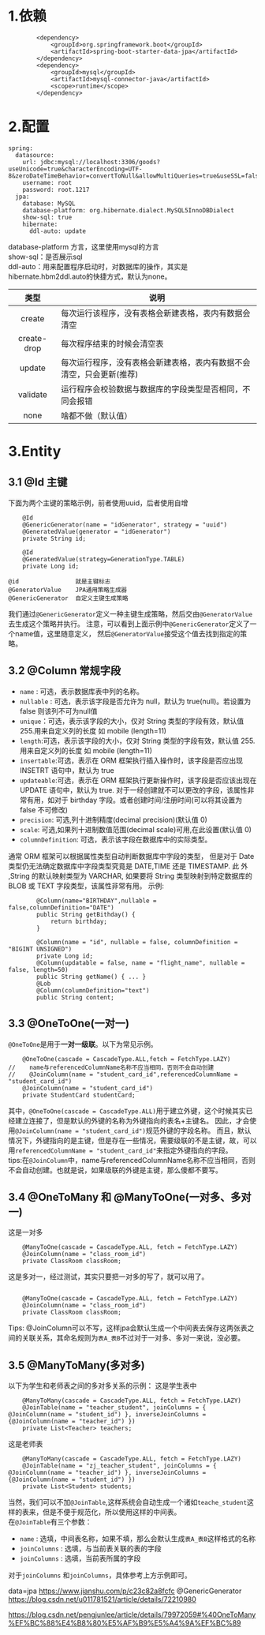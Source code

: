 

# 1.依赖
```
        <dependency>
            <groupId>org.springframework.boot</groupId>
            <artifactId>spring-boot-starter-data-jpa</artifactId>
        </dependency>
        <dependency>
            <groupId>mysql</groupId>
            <artifactId>mysql-connector-java</artifactId>
            <scope>runtime</scope>
        </dependency>
```

# 2.配置
```
spring:
  datasource:
    url: jdbc:mysql://localhost:3306/goods?useUnicode=true&characterEncoding=UTF-8&zeroDateTimeBehavior=convertToNull&allowMultiQueries=true&useSSL=false&serverTimezone=GMT
    username: root
    password: root.1217
  jpa:
    database: MySQL
    database-platform: org.hibernate.dialect.MySQL5InnoDBDialect
    show-sql: true
    hibernate:
      ddl-auto: update
```

database-platform 方言，这里使用mysql的方言  
show-sql：是否展示sql  
ddl-auto：用来配置程序启动时，对数据库的操作，其实是hibernate.hbm2ddl.auto的快捷方式，默认为none。


类型 | 说明
:---:|---
create | 每次运行该程序，没有表格会新建表格，表内有数据会清空
create-drop | 每次程序结束的时候会清空表 
update | 每次运行程序，没有表格会新建表格，表内有数据不会清空，只会更新(推荐)  
validate | 运行程序会校验数据与数据库的字段类型是否相同，不同会报错  
none | 啥都不做（默认值）  


# 3.Entity
## 3.1 @Id 主键
下面为两个主键的策略示例，前者使用uuid，后者使用自增
```
    @Id
    @GenericGenerator(name = "idGenerator", strategy = "uuid")
    @GeneratedValue(generator = "idGenerator")
    private String id;
```
```
    @Id
    @GeneratedValue(strategy=GenerationType.TABLE)
    private Long id;
```

~~~~
@id                就是主键标志
@GeneratorValue    JPA通用策略生成器
@GenericGenerator  自定义主键生成策略
~~~~


我们通过```@GenericGenerator```定义一种主键生成策略，然后交由```@GeneratorValue```去生成这个策略并执行。
注意，可以看到上面示例中```@GenericGenerator```定义了一个name值，这里随意定义，
然后```@GeneratorValue```接受这个值去找到指定的策略。

## 3.2 @Column 常规字段

- ```name``` : 可选，表示数据库表中列的名称。
- ```nullable``` : 可选，表示该字段是否允许为 null，默认为 true(null)。若设置为false 则该列不可为null值
- ```unique```：可选，表示该字段的大小，仅对 String 类型的字段有效，默认值 255.用来自定义列的长度 如 mobile (length=11)
- ```length```:可选，表示该字段的大小，仅对 String 类型的字段有效，默认值 255.用来自定义列的长度 如 mobile (length=11)
- ```insertable```:可选，表示在 ORM 框架执行插入操作时，该字段是否应出现 INSETRT
                         语句中，默认为 true
- ```updateable```:可选，表示在 ORM 框架执行更新操作时，该字段是否应该出现在 UPDATE 语句中，默认为 true. 对于一经创建就不可以更改的字段，该属性非常有用，如对于 birthday 字段。或者创建时间/注册时间(可以将其设置为 false 不可修改)
- ```precision```: 可选,列十进制精度(decimal precision)(默认值 0)
- ```scale```: 可选,如果列十进制数值范围(decimal scale)可用,在此设置(默认值 0)
- ```columnDefinition```: 可选，表示该字段在数据库中的实际类型。


通常 ORM 框架可以根据属性类型自动判断数据库中字段的类型，
    但是对于 Date 类型仍无法确定数据库中字段类型究竟是 DATE,TIME 还是 TIMESTAMP. 此
    外 ,String 的默认映射类型为 VARCHAR, 如果要将 String 类型映射到特定数据库的 BLOB
    或 TEXT 字段类型，该属性非常有用。
    示例:


```
        @Column(name="BIRTHDAY",nullable = false,columnDefinition="DATE")
        public String getBithday() {
            return birthday;
        }
        
        @Column(name = "id", nullable = false, columnDefinition = "BIGINT UNSIGNED")
        private Long id;
        @Column(updatable = false, name = "flight_name", nullable = false, length=50)
        public String getName() { ... }
        @Lob
        @Column(columnDefinition="text")
        public String content;
```


## 3.3 @OneToOne(一对一)
```@OneToOne```是用于**一对一级联**。以下为常见示例。
```
    @OneToOne(cascade = CascadeType.ALL,fetch = FetchType.LAZY)
//    name与referencedColumnName名称不应当相同，否则不会自动创建
//    @JoinColumn(name = "student_card_id",referencedColumnName = "student_card_id")
    @JoinColumn(name = "student_card_id")
    private StudentCard studentCard;
```

其中，```@OneToOne(cascade = CascadeType.ALL)```用于建立外键，这个时候其实已经建立连接了，但是默认的外键的名称为外键指向的表名+主键名。
因此，才会使用```@JoinColumn(name = "student_card_id")```规范外键的字段名称。
而且，默认情况下，外键指向的是主键，但是存在一些情况，需要级联的不是主键，故，可以用```referencedColumnName = "student_card_id"```来指定外键指向的字段。  
tips:在```@JoinColumn```中，name与referencedColumnName名称不应当相同，否则不会自动创建。也就是说，如果级联的外键是主键，那么傻都不要写。


## 3.4 @OneToMany 和 @ManyToOne(一对多、多对一)

这是一对多
```
    @ManyToOne(cascade = CascadeType.ALL, fetch = FetchType.LAZY)
    @JoinColumn(name = "class_room_id")
    private ClassRoom classRoom;
```

这是多对一，经过测试，其实只要把一对多的写了，就可以用了。
```

    @ManyToOne(cascade = CascadeType.ALL, fetch = FetchType.LAZY)
    @JoinColumn(name = "class_room_id")
    private ClassRoom classRoom;
```

Tips: @JoinColumn可以不写，这样jpa会默认生成一个中间表去保存这两张表之间的关联关系，其命名规则为```表A_表B```不过对于一对多、多对一来说，没必要。 


## 3.5 @ManyToMany(多对多)

以下为学生和老师表之间的多对多关系的示例：
这是学生表中

```
    @ManyToMany(cascade = CascadeType.ALL, fetch = FetchType.LAZY)
    @JoinTable(name = "teacher_student", joinColumns = { @JoinColumn(name = "student_id") }, inverseJoinColumns = {@JoinColumn(name = "teacher_id") })
    private List<Teacher> teachers;
```

这是老师表
```
    @ManyToMany(cascade = CascadeType.ALL, fetch = FetchType.LAZY)
    @JoinTable(name = "zj_teacher_student", joinColumns = { @JoinColumn(name = "teacher_id") }, inverseJoinColumns = {@JoinColumn(name = "student_id") })
    private List<Student> students;
```

当然，我们可以不加```@JoinTable```,这样系统会自动生成一个诸如```teache_student```这样的表来，但是不便于规范化，所以使用这样的中间表。  
在```@JoinTable```有三个参数：  
- ```name``` : 选填，中间表名称，如果不填，那么会默认生成```表A_表B```这样格式的名称
- ```joinColumns``` : 选填，与当前表关联的表的字段
- ```joinColumns``` : 选填，当前表所属的字段

对于```joinColumns``` 和```joinColumns```，具体参考上方示例即可。

        








data=jpa
https://www.jianshu.com/p/c23c82a8fcfc
@GenericGenerator
https://blog.csdn.net/u011781521/article/details/72210980



https://blog.csdn.net/pengjunlee/article/details/79972059#%40OneToMany%EF%BC%88%E4%B8%80%E5%AF%B9%E5%A4%9A%EF%BC%89

